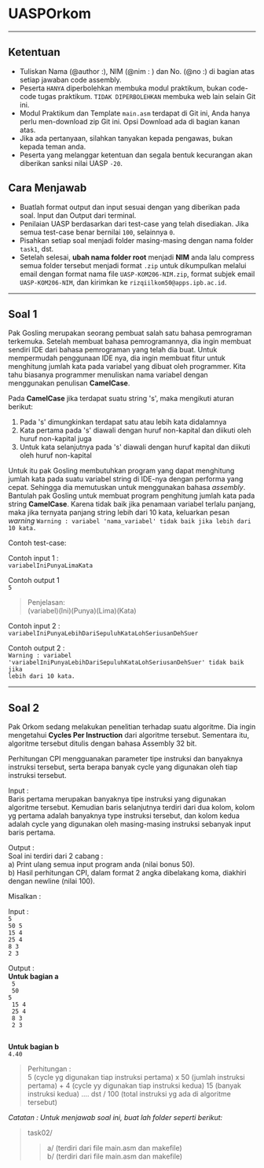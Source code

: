 # UASPOrkom
***
## Ketentuan
- Tuliskan Nama (@author :), NIM (@nim : ) dan No. (@no :) di bagian atas setiap jawaban code assembly.
- Peserta `HANYA` diperbolehkan membuka modul praktikum, bukan code-code tugas praktikum. `TIDAK DIPERBOLEHKAN` membuka web lain selain Git ini.
- Modul Praktikum dan Template `main.asm` terdapat di Git ini, Anda hanya perlu men-download zip Git ini. Opsi Download ada di bagian kanan atas.
- Jika ada pertanyaan, silahkan tanyakan kepada pengawas, bukan kepada teman anda.
- Peserta yang melanggar ketentuan dan segala bentuk kecurangan akan diberikan sanksi nilai UASP `-20`.

## Cara Menjawab
- Buatlah format output dan input sesuai dengan yang diberikan pada soal. Input dan Output dari terminal.
- Penilaian UASP berdasarkan dari test-case yang telah disediakan. Jika semua test-case benar bernilai `100`, selainnya `0`.
- Pisahkan setiap soal menjadi folder masing-masing dengan nama folder `task1`, dst.
- Setelah selesai, **ubah nama folder root** menjadi **NIM** anda lalu compress semua folder tersebut menjadi format `.zip` untuk dikumpulkan melalui email dengan format nama file
`UASP-KOM206-NIM.zip`, format subjek email `UASP-KOM206-NIM`, dan kirimkan ke `rizqiilkom50@apps.ipb.ac.id`.

***
## Soal 1
Pak Gosling merupakan seorang pembuat salah satu bahasa pemrograman terkemuka. Setelah membuat bahasa pemrogramannya, dia ingin membuat sendiri IDE dari bahasa pemrograman yang telah dia buat. Untuk mempermudah penggunaan IDE nya, dia ingin membuat fitur untuk menghitung jumlah kata pada variabel yang dibuat oleh programmer. Kita tahu biasanya programmer menuliskan nama variabel dengan menggunakan penulisan **CamelCase**.

Pada **CamelCase** jika terdapat suatu string 's', maka mengikuti aturan berikut:
1. Pada 's' dimungkinkan terdapat satu atau lebih kata didalamnya
2. Kata pertama pada 's' diawali dengan huruf non-kapital dan diikuti oleh huruf non-kapital juga
3. Untuk kata selanjutnya pada 's' diawali dengan huruf kapital dan diikuti oleh huruf non-kapital

Untuk itu pak Gosling membutuhkan program yang dapat menghitung jumlah kata pada suatu variabel string di IDE-nya dengan performa yang cepat. Sehingga dia memutuskan untuk menggunakan bahasa *assembly*. Bantulah pak Gosling untuk membuat program penghitung jumlah kata pada string **CamelCase**. Karena tidak baik jika penamaan variabel terlalu panjang, maka jika ternyata panjang string lebih dari 10 kata, keluarkan pesan *warning* `Warning : variabel 'nama_variabel' tidak baik jika lebih dari 10 kata.`

Contoh test-case:

Contoh input 1 :<br />
<code>variabelIniPunyaLimaKata</code>

Contoh output 1 <br />
<code>5</code>

> Penjelasan: <br />
(variabel)(Ini)(Punya)(Lima)(Kata)

Contoh input 2 :<br />
<code>variabelIniPunyaLebihDariSepuluhKataLohSeriusanDehSuer</code>

Contoh output 2 :<br />
<code>Warning : variabel 'variabelIniPunyaLebihDariSepuluhKataLohSeriusanDehSuer' tidak baik jika lebih dari 10 kata.</code>


***

## Soal 2
Pak Orkom sedang melakukan penelitian terhadap suatu algoritme. Dia ingin mengetahui **Cycles Per Instruction** dari algoritme tersebut. Sementara itu, algoritme tersebut ditulis dengan bahasa Assembly 32 bit.

Perhitungan CPI mengguanakan parameter tipe instruksi dan banyaknya instruksi tersebut, serta berapa banyak cycle yang digunakan oleh tiap instruksi tersebut.

Input : <br />
Baris pertama merupakan banyaknya tipe instruksi yang digunakan algoritme tersebut.
Kemudian baris selanjutnya terdiri dari dua kolom, kolom yg pertama adalah banyaknya type instruksi tersebut, dan kolom kedua adalah cycle yang digunakan oleh masing-masing instruksi sebanyak input baris pertama.

Output : <br />
Soal ini terdiri dari 2 cabang : <br />
a) Print ulang semua input program anda (nilai bonus 50). <br />
b) Hasil perhitungan CPI, dalam format 2 angka dibelakang koma, diakhiri dengan newline (nilai 100).

Misalkan :

Input : <br />
`5`<br />
`50 5`<br />
`15 4`<br />
`25 4`<br />
`8 3`<br />
`2 3`<br />

Output :<br>
**Untuk bagian a**<br>
<code>
5<br>
50 5<br>
15 4<br>
25 4<br>
8 3<br>
2 3<br>
</code>

**Untuk bagian b**<br>
<code>4.40</code>


>Perhitungan :<br>
5 (cycle yg digunakan tiap instruksi pertama) x 50 (jumlah instruksi pertama) + 4 (cycle yy digunakan tiap instruksi kedua) 15 (banyak instruksi kedua) .... dst / 100 (total instruksi yg ada di algoritme tersebut)


*Catatan :
Untuk menjawab soal ini, buat lah folder seperti berikut:*<br>
>task02/<br>
  >>a/ (terdiri dari file main.asm dan makefile)<br>
  >>b/ (terdiri dari file main.asm dan makefile)
